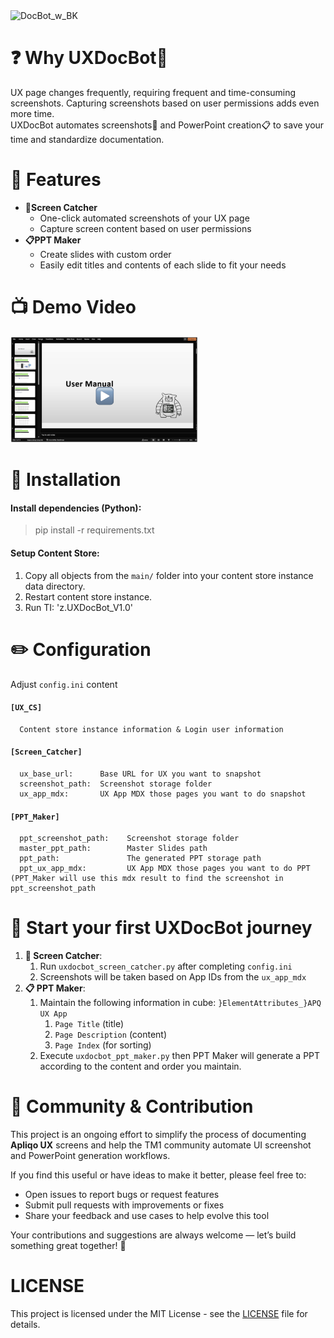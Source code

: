 <img width="300" height="220" alt="DocBot_w_BK" src="https://github.com/user-attachments/assets/ffd62e5d-042d-4e7f-8fb2-7d137ee31272" />

# ❓ Why UXDocBot🤖
UX page changes frequently, requiring frequent and time-consuming screenshots. Capturing screenshots based on user permissions adds even more time.  
UXDocBot automates screenshots📸 and PowerPoint creation📋 to save your time and standardize documentation.

# 🚀 Features
- **📸Screen Catcher**
    - One-click automated screenshots of your UX page
    - Capture screen content based on user permissions
- **📋PPT Maker** 
    - Create slides with custom order
    - Easily edit titles and contents of each slide to fit your needs

# 📺 Demo Video
<a href="https://l61224.github.io/UXDocBot/demo_video.html">
  <img src="docs/UXDocBot_Demo_Cover.png" width="300" alt="UXDocBot Demo" />
</a>
  
# 📒 Installation
#### Install dependencies (Python):
>
>pip install -r requirements.txt
>

#### Setup Content Store:
1. Copy all objects from the `main/` folder into your content store instance data directory.
2. Restart content store instance.
3. Run TI: 'z.UXDocBot_V1.0'

 # ✏️ Configuration
Adjust `config.ini` content
#### `[UX_CS]`
```
  Content store instance information & Login user information
```
#### `[Screen_Catcher]`
```
  ux_base_url:      Base URL for UX you want to snapshot
  screenshot_path:  Screenshot storage folder
  ux_app_mdx:       UX App MDX those pages you want to do snapshot
```
#### `[PPT_Maker]`
```
  ppt_screenshot_path:    Screenshot storage folder
  master_ppt_path:        Master Slides path
  ppt_path:               The generated PPT storage path
  ppt_ux_app_mdx:         UX App MDX those pages you want to do PPT (PPT_Maker will use this mdx result to find the screenshot in ppt_screenshot_path
```
 # 💪 Start your first UXDocBot journey
 1. **📸 Screen Catcher**:
    1) Run `uxdocbot_screen_catcher.py` after completing `config.ini`
    2) Screenshots will be taken based on App IDs from the `ux_app_mdx`
 2. **📋 PPT Maker**:
    1) Maintain the following information in cube: `}ElementAttributes_}APQ UX App`
       1) `Page Title`           (title)
       2) `Page Description`     (content)
       3) `Page Index`           (for sorting)
    2) Execute `uxdocbot_ppt_maker.py` then PPT Maker will generate a PPT according to the content and order you maintain.

 # 🙏 Community & Contribution
This project is an ongoing effort to simplify the process of documenting **Apliqo UX** screens and help the TM1 community automate UI screenshot and PowerPoint generation workflows.

If you find this useful or have ideas to make it better, please feel free to:
* Open issues to report bugs or request features
* Submit pull requests with improvements or fixes
* Share your feedback and use cases to help evolve this tool

Your contributions and suggestions are always welcome — let’s build something great together! 🚀

# LICENSE
This project is licensed under the MIT License - see the [LICENSE](https://github.com/l61224/UXDocBot/blob/main/LICENSE) file for details.



